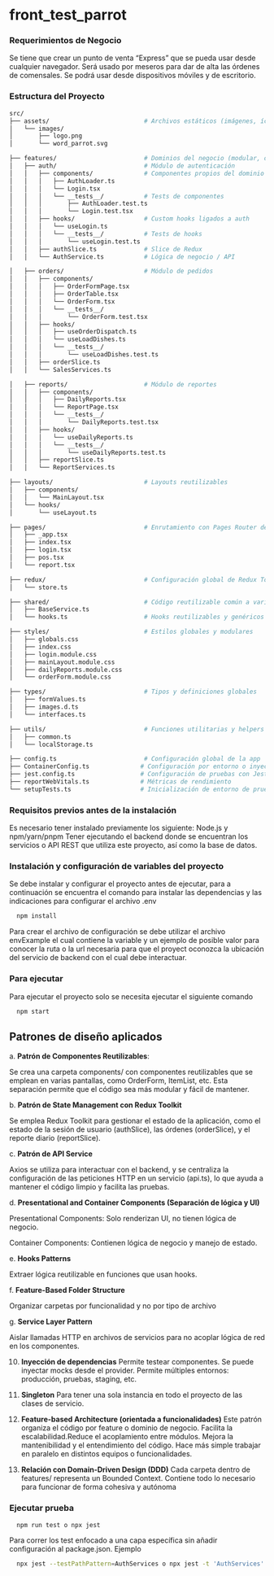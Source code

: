 # front_test_parrot

### Requerimientos de Negocio
Se tiene que crear un punto de venta “Express” que se pueda usar desde
cualquier navegador. Será usado por meseros para dar de alta las órdenes de
comensales. Se podrá usar desde dispositivos móviles y de escritorio.

### Estructura del Proyecto
```bash
src/
├── assets/                          # Archivos estáticos (imágenes, íconos, etc.)
│   └── images/
│       ├── logo.png
│       └── word_parrot.svg

├── features/                        # Dominios del negocio (modular, orientado a DDD)
│   ├── auth/                        # Módulo de autenticación
│   │   ├── components/              # Componentes propios del dominio
│   │   │   ├── AuthLoader.ts
│   │   │   └── Login.tsx
│   │   │   └── __tests__/           # Tests de componentes
│   │   │       ├── AuthLoader.test.ts
│   │   │       └── Login.test.tsx
│   │   ├── hooks/                   # Custom hooks ligados a auth
│   │   │   └── useLogin.ts
│   │   │   └── __tests__/           # Tests de hooks
│   │   │       └── useLogin.test.ts
│   │   ├── authSlice.ts             # Slice de Redux
│   │   └── AuthService.ts           # Lógica de negocio / API

│   ├── orders/                      # Módulo de pedidos
│   │   ├── components/
│   │   │   ├── OrderFormPage.tsx
│   │   │   ├── OrderTable.tsx
│   │   │   └── OrderForm.tsx
│   │   │   └── __tests__/
│   │   │       └── OrderForm.test.tsx
│   │   ├── hooks/
│   │   │   ├── useOrderDispatch.ts
│   │   │   └── useLoadDishes.ts
│   │   │   └── __tests__/
│   │   │       └── useLoadDishes.test.ts
│   │   ├── orderSlice.ts
│   │   └── SalesServices.ts

│   ├── reports/                     # Módulo de reportes
│   │   ├── components/
│   │   │   ├── DailyReports.tsx
│   │   │   └── ReportPage.tsx
│   │   │   └── __tests__/
│   │   │       └── DailyReports.test.tsx
│   │   ├── hooks/
│   │   │   └── useDailyReports.ts
│   │   │   └── __tests__/
│   │   │       └── useDailyReports.test.ts
│   │   ├── reportSlice.ts
│   │   └── ReportServices.ts

├── layouts/                         # Layouts reutilizables
│   ├── components/
│   │   └── MainLayout.tsx
│   └── hooks/
│       └── useLayout.ts

├── pages/                           # Enrutamiento con Pages Router de Next.js
│   ├── _app.tsx
│   ├── index.tsx
│   ├── login.tsx
│   ├── pos.tsx
│   └── report.tsx

├── redux/                           # Configuración global de Redux Toolkit
│   └── store.ts

├── shared/                          # Código reutilizable común a varios dominios
│   ├── BaseService.ts
│   └── hooks.ts                     # Hooks reutilizables y genéricos

├── styles/                          # Estilos globales y modulares
│   ├── globals.css
│   ├── index.css
│   ├── login.module.css
│   ├── mainLayout.module.css
│   ├── dailyReports.module.css
│   └── orderForm.module.css

├── types/                           # Tipos y definiciones globales
│   ├── formValues.ts
│   ├── images.d.ts
│   └── interfaces.ts

├── utils/                           # Funciones utilitarias y helpers
│   ├── common.ts
│   └── localStorage.ts

├── config.ts                        # Configuración global de la app
├── ContainerConfig.ts              # Configuración por entorno o inyección
├── jest.config.ts                  # Configuración de pruebas con Jest
├── reportWebVitals.ts              # Métricas de rendimiento
└── setupTests.ts                   # Inicialización de entorno de pruebas


```

### Requisitos previos antes de la instalación

Es necesario tener instalado previamente los siguiente: Node.js y npm/yarn/pnpm
Tener ejecutando el backend donde se encuentran los servicios o API REST que utiliza este proyecto, así como la base de datos.

### Instalación y configuración de variables del proyecto

Se debe instalar y configurar el proyecto antes de ejecutar, para a continuación se encuentra el comando para instalar las dependencias y 
las indicaciones para configurar el archivo .env

```bash
  npm install
```
Para crear el archivo de configuración se debe utilizar el archivo envExample el cual contiene la variable y un ejemplo de posible valor para conocer la ruta
o la url necesaria para que el proyect oconozca la ubicación del servicio de backend con el cual debe interactuar.

### Para ejecutar
Para ejecutar el proyecto solo se necesita ejecutar el siguiente comando

```bash
  npm start
```

## Patrones de diseño aplicados

a. **Patrón de Componentes Reutilizables**:

Se crea una carpeta components/ con componentes reutilizables que se emplean en varias pantallas, como OrderForm,
ItemList, etc. Esta separación permite que el código sea más modular y fácil de mantener.

b. **Patrón de State Management con Redux Toolkit**

Se emplea Redux Toolkit para gestionar el estado de la aplicación, como el estado de la sesión de usuario (authSlice),
las órdenes (orderSlice), y el reporte diario (reportSlice).

c. **Patrón de API Service**

Axios se utiliza para interactuar con el backend, y se centraliza la configuración de las peticiones HTTP en un
servicio (api.ts), lo que ayuda a mantener el código limpio y facilita las pruebas.

d. **Presentational and Container Components (Separación de lógica y UI)**

Presentational Components: Solo renderizan UI, no tienen lógica de negocio.

Container Components: Contienen lógica de negocio y manejo de estado.

e. **Hooks Patterns**

Extraer lógica reutilizable en funciones que usan hooks.

f. **Feature-Based Folder Structure**

Organizar carpetas por funcionalidad y no por tipo de archivo

g. **Service Layer Pattern**   

Aislar llamadas HTTP en archivos de servicios para no acoplar lógica de red en los componentes.

10. **Inyección de dependencias**
 Permite testear componentes. Se puede inyectar mocks desde el provider. Permite múltiples entornos: producción, pruebas, staging, etc.

11. **Singleton**
Para tener una sola instancia en todo el proyecto de las clases de servicio.

12. **Feature-based Architecture (orientada a funcionalidades)**
 Este patrón organiza el código por feature o dominio de negocio. Facilita la escalabilidad.Reduce el acoplamiento entre módulos.
 Mejora la mantenibilidad y el entendimiento del código. Hace más simple trabajar en paralelo en distintos equipos o funcionalidades.

13. **Relación con Domain-Driven Design (DDD)**
Cada carpeta dentro de features/ representa un Bounded Context. Contiene todo lo necesario para funcionar de forma cohesiva y autónoma

### Ejecutar prueba
```bash
  npm run test o npx jest
```
Para correr los test enfocado a una capa específica sin añadir configuración al package.json. Ejemplo
```bash
  npx jest --testPathPattern=AuthServices o npx jest -t 'AuthServices'
```